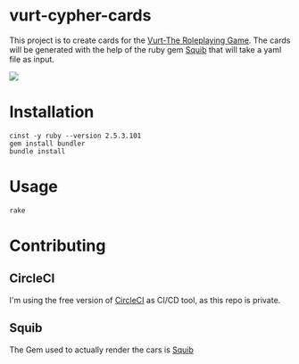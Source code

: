# vurt-cypher-cards

This project is to create cards for the [Vurt-The Roleplaying Game](http://www.ravendeskgames.com/vurt-the-tabletop-roleplaying-game).
The cards will be generated with the help of the ruby gem [Squib](https://github.com/andymeneely/squib) that will take a yaml file as input.

![](https://travis-ci.org/Groumy/vurt-cypher-cards.svg?branch=master)

# Installation

```
cinst -y ruby --version 2.5.3.101
gem install bundler
bundle install
```

# Usage

```
rake
```

# Contributing

## CircleCI

I'm using the free version of [CircleCI](https://circleci.com/) as CI/CD tool, as this repo is private. 

## Squib

The Gem used to actually render the cars is [Squib](https://squib.readthedocs.io)